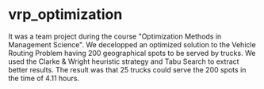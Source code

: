# vrp_optimization
It was a team project during the course "Optimization Methods in Management Science".
We decelopped an optimized solution to the Vehicle Routing Problem having 200 geographical spots to be served by trucks.
We used the Clarke & Wright heuristic strategy and Tabu Search to extract better results.
The result was that 25 trucks could serve the 200 spots in the time of 4.11 hours.
